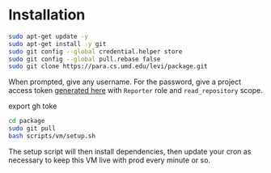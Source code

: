 # Installation

```bash
sudo apt-get update -y
sudo apt-get install -y git
sudo git config --global credential.helper store
sudo git config --global pull.rebase false
sudo git clone https://para.cs.umd.edu/levi/package.git
```
When prompted, give any username. For the password, give a project access token [generated here](https://para.cs.umd.edu/levi/package/-/settings/access_tokens) with `Reporter` role and `read_repository` scope.

export gh toke

```bash
cd package
sudo git pull
bash scripts/vm/setup.sh
```

The setup script will then install dependencies, then update your cron as necessary to keep this VM live with prod every minute or so.
